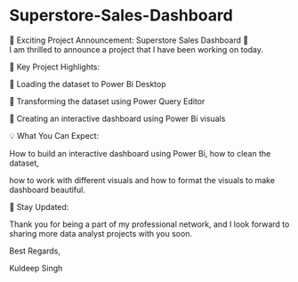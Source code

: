 # Superstore-Sales-Dashboard
🚀 Exciting Project Announcement: Superstore Sales Dashboard 🚀
<br>
I am thrilled to announce a project that I have been working on today.

🌟 Key Project Highlights:

🔹 Loading the dataset to Power Bi Desktop

🔹 Transforming the dataset using Power Query Editor

🔹 Creating an interactive dashboard using Power Bi visuals 



💡 What You Can Expect:

How to build an interactive dashboard using Power Bi, how to clean the dataset,

how to work with different visuals and how to format the visuals to make dashboard beautiful.



📢 Stay Updated:

Thank you for being a part of my professional network, and I look forward to sharing more data analyst projects with you soon.



Best Regards,

Kuldeep Singh
